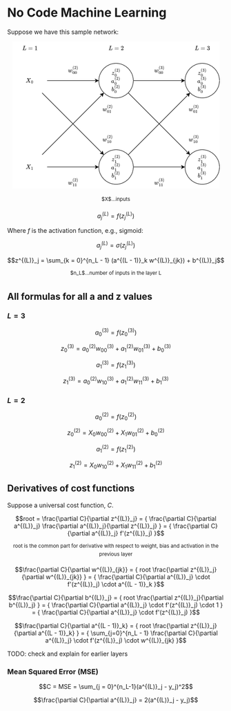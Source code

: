 # No Code Machine Learning

Suppose we have this sample network:

<p align="center">
  <img alt="Sample network" src="docs/net.png">
  
  <p align="center">
    <sup>$X$...inputs</sup>
</p>
</p>

<!-- definition of the activation -->
```math
a^{(L)}_j = f(z^{(L)}_j)
```

Where $f$ is the activation function, e.g., sigmoid:

<!-- example of activation with the sigmoid activation function -->
```math
a^{(L)}_j = \sigma(z^{(L)}_j)
```

<!-- definition of z -->
```math
z^{(L)}_j = \sum_{k = 0}^{n_L - 1} (a^{(L - 1)}_k w^{(L)}_{jk}) + b^{(L)}_j
```
<p align="center">
  <sup>$n_L$...number of inputs in the layer L</sup>
</p>

## All formulas for all a and z values

### $L = 3$
<!-- formula for a^{(3)}_0 -->
```math
a^{(3)}_0 = f(z^{(3)}_0)
```

<!-- formula for z^{(3)}_0 -->
```math
z^{(3)}_0 = {
  a^{(2)}_0 w^{(3)}_{00} + 
  a^{(2)}_1 w^{(3)}_{01} + 
  b^{(3)}_0
}
```

<!-- formula for a^{(3)}_1 -->
```math
a^{(3)}_1 = f(z^{(3)}_1)
```

<!-- formula for z^{(3)}_1 -->
```math
z^{(3)}_1 = {
  a^{(2)}_0 w^{(3)}_{10} + 
  a^{(2)}_1 w^{(3)}_{11} + 
  b^{(3)}_1
}
```


### $L = 2$
<!-- formula for a^{(2)}_0 -->
```math
a^{(2)}_0 = f(z^{(2)}_0)
```

<!-- formula for z^{(2)}_0 -->
```math
z^{(2)}_0 = {
  X_0 w^{(2)}_{00} + 
  X_1 w^{(2)}_{01} + 
  b^{(2)}_0
}
```

<!-- formula for a^{(2)}_1 -->
```math
a^{(2)}_1 = f(z^{(2)}_1)
```

<!-- formula for z^{(L)}_1 -->
```math
z^{(2)}_1 = {
  X_0 w^{(2)}_{10} + 
  X_1 w^{(2)}_{11} + 
  b^{(2)}_1
}
```

## Derivatives of cost functions

Suppose a universal cost function, $C$.

<!-- the derivative of root -->
```math
root = \frac{\partial C}{\partial z^{(L)}_j} = {
  \frac{\partial C}{\partial a^{(L)}_j}
  \frac{\partial a^{(L)}_j}{\partial z^{(L)}_j}
} = {
  \frac{\partial C}{\partial a^{(L)}_j}
  f'(z^{(L)}_j)
}
```

<p align="center">
  <sup>root is the common part for derivative with respect to weight, bias and activation in the previous layer</sup>
</p>

<!-- partial derivative of C with respect to w^{(L)}_{jk} -->
```math
\frac{\partial C}{\partial w^{(L)}_{jk}} = {
  root
  \frac{\partial z^{(L)}_j}{\partial w^{(L)}_{jk}}
} = {
  \frac{\partial C}{\partial a^{(L)}_j} \cdot
  f'(z^{(L)}_j) \cdot
  a^{(L - 1)}_k
}
```

<!-- partial derivative of C with respect to b^{(L)}_j -->
```math
\frac{\partial C}{\partial b^{(L)}_j} = {
  root
  \frac{\partial z^{(L)}_j}{\partial b^{(L)}_j}
} = {
  \frac{\partial C}{\partial a^{(L)}_j} \cdot
  f'(z^{(L)}_j) \cdot
  1
} = {
  \frac{\partial C}{\partial a^{(L)}_j} \cdot
  f'(z^{(L)}_j)
}
```

<!-- partial derivative of C with respect to a^{(L - 1)}_k -->
```math
\frac{\partial C}{\partial a^{(L - 1)}_k} = {
  root
  \frac{\partial z^{(L)}_j}{\partial a^{(L - 1)}_k}
} = {
  \sum_{j=0}^{n_L - 1}
  \frac{\partial C}{\partial a^{(L)}_j} \cdot
  f'(z^{(L)}_j) \cdot
  w^{(L)}_{jk}
}
```

TODO: check and explain for earlier layers

### Mean Squared Error (MSE)

<!-- the definition of mse -->
```math
C = MSE = \sum_{j = 0}^{n_L-1}(a^{(L)}_j - y_j)^2
```

<!-- the derivative of mse -->
```math
\frac{\partial C}{\partial a^{(L)}_j} = 2(a^{(L)}_j - y_j)
```
